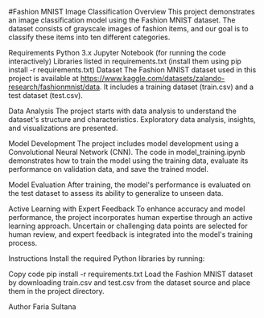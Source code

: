 #Fashion MNIST Image Classification
Overview
This project demonstrates an image classification model using the Fashion MNIST dataset. The dataset consists of grayscale images of fashion items, and our goal is to classify these items into ten different categories.

Requirements
Python 3.x
Jupyter Notebook (for running the code interactively)
Libraries listed in requirements.txt (install them using pip install -r requirements.txt)
Dataset
The Fashion MNIST dataset used in this project is available at https://www.kaggle.com/datasets/zalando-research/fashionmnist/data. It includes a training dataset (train.csv) and a test dataset (test.csv).

Data Analysis
The project starts with data analysis to understand the dataset's structure and characteristics. Exploratory data analysis, insights, and visualizations are presented.

Model Development
The project includes model development using a Convolutional Neural Network (CNN). The code in model_training.ipynb demonstrates how to train the model using the training data, evaluate its performance on validation data, and save the trained model.

Model Evaluation
After training, the model's performance is evaluated on the test dataset to assess its ability to generalize to unseen data.

Active Learning with Expert Feedback
To enhance accuracy and model performance, the project incorporates human expertise through an active learning approach. Uncertain or challenging data points are selected for human review, and expert feedback is integrated into the model's training process.

Instructions
Install the required Python libraries by running:

Copy code
pip install -r requirements.txt
Load the Fashion MNIST dataset by downloading train.csv and test.csv from the dataset source and place them in the project directory.

Author
Faria Sultana
